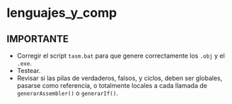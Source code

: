 # lenguajes_y_comp

## IMPORTANTE

* Corregir el script `tasm.bat` para que genere correctamente los `.obj` y el `.exe`.
* Testear.
* Revisar si las pilas de verdaderos, falsos, y ciclos, deben ser globales, pasarse como referencia, o totalmente locales a cada llamada de `generarAssembler()` o `generarIf()`.

